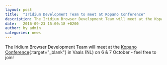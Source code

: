 ```yaml
---
layout: post
title:  "Iridium Development Team to meet at Kopano Conference"
description: The Iridium Browser Development Team will meet at the Kopano Conference...
date:   2016-09-23 15:00:18 +0200
author:	by admin
categories: news
---
```


The Iridium Browser Development Team will meet at the [Kopano Conference](https://kopano.com/conference/){:target="_blank"} in Vaals (NL) on 6 & 7 October - feel free to join!